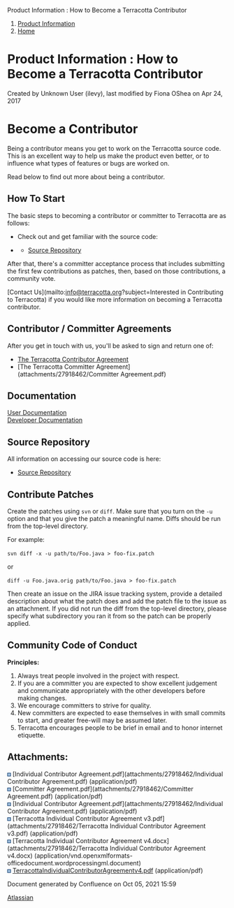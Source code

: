 Product Information : How to Become a Terracotta Contributor  

1.  [Product Information](index.html)
2.  [Home](Home.html)

Product Information : How to Become a Terracotta Contributor
============================================================

Created by Unknown User (ilevy), last modified by Fiona OShea on Apr 24, 2017

Become a Contributor
====================

Being a contributor means you get to work on the Terracotta source code. This is an excellent way to help us make the product even better, or to influence what types of features or bugs are worked on.

Read below to find out more about being a contributor.

How To Start
------------

The basic steps to becoming a contributor or committer to Terracotta are as follows:

*   Check out and get familiar with the source code:

*   *   [Source Repository](http://www.terracotta.org/community/source)

After that, there's a committer acceptance process that includes submitting the first few contributions as patches, then, based on those contributions, a community vote.

[Contact Us](mailto:info@terracotta.org?subject=Interested in Contributing to Terracotta) if you would like more information on becoming a Terracotta contributor.

Contributor / Committer Agreements
----------------------------------

After you get in touch with us, you'll be asked to sign and return one of:

*   [The Terracotta Contributor Agreement](attachments/27918462/TerracottaIndividualContributorAgreementv4.pdf)
*   [The Terracotta Committer Agreement](attachments/27918462/Committer Agreement.pdf)

Documentation
-------------

[User Documentation](http://www.terracotta.org/documentation/)  
[Developer Documentation](http://terracotta-org.terracotta.eur.ad.sag/community/)

Source Repository
-----------------

All information on accessing our source code is here:

*   [Source Repository](http://www.terracotta.org/community/source)

Contribute Patches
------------------

Create the patches using `svn` or `diff`. Make sure that you turn on the `-u` option and that you give the patch a meaningful name. Diffs should be run from the top-level directory.

For example:

`svn diff -x -u path/to/Foo.java > foo-fix.patch`

or

`diff -u Foo.java.orig path/to/Foo.java > foo-fix.patch`

Then create an issue on the JIRA issue tracking system, provide a detailed description about what the patch does and add the patch file to the issue as an attachment. If you did not run the diff from the top-level directory, please specify what subdirectory you ran it from so the patch can be properly applied.

Community Code of Conduct
-------------------------

**Principles:**

1.  Always treat people involved in the project with respect.
2.  If you are a committer you are expected to show excellent judgement and communicate appropriately with the other developers before making changes.
3.  We encourage committers to strive for quality.
4.  New committers are expected to ease themselves in with small commits to start, and greater free-will may be assumed later.
5.  Terracotta encourages people to be brief in email and to honor internet etiquette.

Attachments:
------------

![](images/icons/bullet_blue.gif) [Individual Contributor Agreement.pdf](attachments/27918462/Individual Contributor Agreement.pdf) (application/pdf)  
![](images/icons/bullet_blue.gif) [Committer Agreement.pdf](attachments/27918462/Committer Agreement.pdf) (application/pdf)  
![](images/icons/bullet_blue.gif) [Individual Contributor Agreement.pdf](attachments/27918462/Individual Contributor Agreement.pdf) (application/pdf)  
![](images/icons/bullet_blue.gif) [Terracotta Individual Contributor Agreement v3.pdf](attachments/27918462/Terracotta Individual Contributor Agreement v3.pdf) (application/pdf)  
![](images/icons/bullet_blue.gif) [Terracotta Individual Contributor Agreement v4.docx](attachments/27918462/Terracotta Individual Contributor Agreement v4.docx) (application/vnd.openxmlformats-officedocument.wordprocessingml.document)  
![](images/icons/bullet_blue.gif) [TerracottaIndividualContributorAgreementv4.pdf](attachments/27918462/TerracottaIndividualContributorAgreementv4.pdf) (application/pdf)  

Document generated by Confluence on Oct 05, 2021 15:59

[Atlassian](http://www.atlassian.com/)